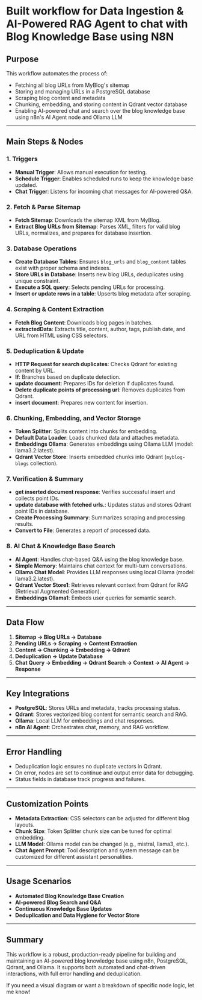 # Built  workflow for Data Ingestion & AI-Powered RAG Agent to chat with Blog Knowledge Base using N8N

## Purpose
This workflow automates the process of:
- Fetching all blog URLs from MyBlog's sitemap
- Storing and managing URLs in a PostgreSQL database
- Scraping blog content and metadata
- Chunking, embedding, and storing content in Qdrant vector database
- Enabling AI-powered chat and search over the blog knowledge base using n8n's AI Agent node and Ollama LLM

---

## Main Steps & Nodes

### 1. Triggers
- **Manual Trigger**: Allows manual execution for testing.
- **Schedule Trigger**: Enables scheduled runs to keep the knowledge base updated.
- **Chat Trigger**: Listens for incoming chat messages for AI-powered Q&A.

### 2. Fetch & Parse Sitemap
- **Fetch Sitemap**: Downloads the sitemap XML from MyBlog.
- **Extract Blog URLs from Sitemap**: Parses XML, filters for valid blog URLs, normalizes, and prepares for database insertion.

### 3. Database Operations
- **Create Database Tables**: Ensures `blog_urls` and `blog_content` tables exist with proper schema and indexes.
- **Store URLs in Database**: Inserts new blog URLs, deduplicates using unique constraint.
- **Execute a SQL query**: Selects pending URLs for processing.
- **Insert or update rows in a table**: Upserts blog metadata after scraping.

### 4. Scraping & Content Extraction
- **Fetch Blog Content**: Downloads blog pages in batches.
- **extractedData**: Extracts title, content, author, tags, publish date, and URL from HTML using CSS selectors.

### 5. Deduplication & Update
- **HTTP Request for search duplicates**: Checks Qdrant for existing content by URL.
- **If**: Branches based on duplicate detection.
- **update document**: Prepares IDs for deletion if duplicates found.
- **Delete duplicate points of processing url**: Removes duplicates from Qdrant.
- **insert document**: Prepares new content for insertion.

### 6. Chunking, Embedding, and Vector Storage
- **Token Splitter**: Splits content into chunks for embedding.
- **Default Data Loader**: Loads chunked data and attaches metadata.
- **Embeddings Ollama**: Generates embeddings using Ollama LLM (model: llama3.2:latest).
- **Qdrant Vector Store**: Inserts embedded chunks into Qdrant (`myblog-blogs` collection).

### 7. Verification & Summary
- **get inserted document response**: Verifies successful insert and collects point IDs.
- **update database with fetched urls.**: Updates status and stores Qdrant point IDs in database.
- **Create Processing Summary**: Summarizes scraping and processing results.
- **Convert to File**: Generates a report of processed data.

### 8. AI Chat & Knowledge Base Search
- **AI Agent**: Handles chat-based Q&A using the blog knowledge base.
- **Simple Memory**: Maintains chat context for multi-turn conversations.
- **Ollama Chat Model**: Provides LLM responses using local Ollama (model: llama3.2:latest).
- **Qdrant Vector Store1**: Retrieves relevant context from Qdrant for RAG (Retrieval Augmented Generation).
- **Embeddings Ollama1**: Embeds user queries for semantic search.

---

## Data Flow

1. **Sitemap → Blog URLs → Database**
2. **Pending URLs → Scraping → Content Extraction**
3. **Content → Chunking → Embedding → Qdrant**
4. **Deduplication → Update Database**
5. **Chat Query → Embedding → Qdrant Search → Context → AI Agent → Response**

---

## Key Integrations

- **PostgreSQL**: Stores URLs and metadata, tracks processing status.
- **Qdrant**: Stores vectorized blog content for semantic search and RAG.
- **Ollama**: Local LLM for embeddings and chat responses.
- **n8n AI Agent**: Orchestrates chat, memory, and RAG workflow.

---

## Error Handling

- Deduplication logic ensures no duplicate vectors in Qdrant.
- On error, nodes are set to continue and output error data for debugging.
- Status fields in database track progress and failures.

---

## Customization Points

- **Metadata Extraction**: CSS selectors can be adjusted for different blog layouts.
- **Chunk Size**: Token Splitter chunk size can be tuned for optimal embedding.
- **LLM Model**: Ollama model can be changed (e.g., mistral, llama3, etc.).
- **Chat Agent Prompt**: Tool description and system message can be customized for different assistant personalities.

---

## Usage Scenarios

- **Automated Blog Knowledge Base Creation**
- **AI-powered Blog Search and Q&A**
- **Continuous Knowledge Base Updates**
- **Deduplication and Data Hygiene for Vector Store**

---

## Summary

This workflow is a robust, production-ready pipeline for building and maintaining an AI-powered blog knowledge base using n8n, PostgreSQL, Qdrant, and Ollama. It supports both automated and chat-driven interactions, with full error handling and deduplication.

If you need a visual diagram or want a breakdown of specific node logic, let me know!

